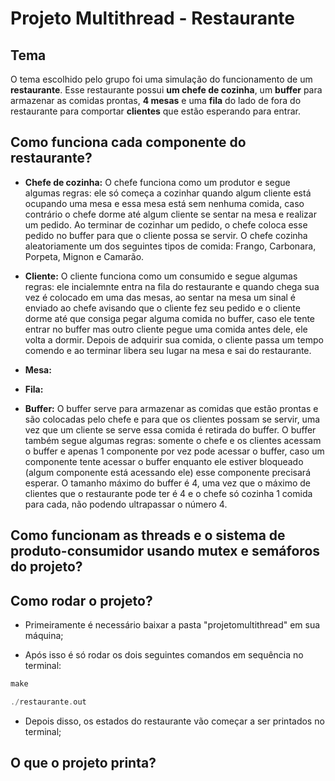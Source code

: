 # Projeto Multithread - Restaurante

## Tema

O tema escolhido pelo grupo foi uma simulação do funcionamento de um **restaurante**. Esse restaurante possui **um chefe de cozinha**, um **buffer** para armazenar as comidas prontas, **4 mesas** e uma **fila** do lado de fora do restaurante para comportar **clientes** que estão esperando para entrar.

## Como funciona cada componente do restaurante?

- **Chefe de cozinha:** O chefe funciona como um produtor e segue algumas regras: ele só começa a cozinhar quando algum cliente está ocupando uma mesa e essa mesa está sem nenhuma comida, caso contrário o chefe dorme até algum cliente se sentar na mesa e realizar um pedido. Ao terminar de cozinhar um pedido, o chefe coloca esse pedido no buffer para que o cliente possa se servir. O chefe cozinha aleatoriamente um dos seguintes tipos de comida: Frango, Carbonara, Porpeta, Mignon e Camarão.

- **Cliente:** O cliente funciona como um consumido e segue algumas regras: ele incialemnte entra na fila do restaurante e quando chega sua vez é colocado em uma das mesas, ao sentar na mesa um sinal é enviado ao chefe avisando que o cliente fez seu pedido e o cliente dorme até que consiga pegar alguma comida no buffer, caso ele tente entrar no buffer mas outro cliente pegue uma comida antes dele, ele volta a dormir. Depois de adquirir sua comida, o cliente passa um tempo comendo e ao terminar libera seu lugar na mesa e sai do restaurante.

- **Mesa:**

- **Fila:**

- **Buffer:** O buffer serve para armazenar as comidas que estão prontas e são colocadas pelo chefe e para que os clientes possam se servir, uma vez que um cliente se serve essa comida é retirada do buffer. O buffer também segue algumas regras: somente o chefe e os clientes acessam o buffer e apenas 1 componente por vez pode acessar o buffer, caso um componente tente acessar o buffer enquanto ele estiver bloqueado (algum componente está acessando ele) esse componente precisará esperar. O tamanho máximo do buffer é 4, uma vez que o máximo de clientes que o restaurante pode ter é 4 e o chefe só cozinha 1 comida para cada, não podendo ultrapassar o número 4.

## Como funcionam as threads e o sistema de produto-consumidor usando mutex e semáforos do projeto?

## Como rodar o projeto?

- Primeiramente é necessário baixar a pasta "projetomultithread" em sua máquina;

- Após isso é só rodar os dois seguintes comandos em sequência no terminal:

```c
make

./restaurante.out
```

- Depois disso, os estados do restaurante vão começar a ser printados no terminal;

## O que o projeto printa?
